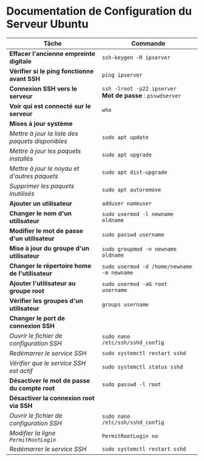 # Documentation de Configuration du Serveur Ubuntu

| **Tâche**                                         | **Commande** |
|---------------------------------------------------|--------------|
| **Effacer l'ancienne empreinte digitale**         | `ssh-keygen -R ipserver` |
| **Vérifier si le ping fonctionne avant SSH**      | `ping ipserver` |
| **Connexion SSH vers le serveur**                 | `ssh -lroot -p22 ipserver` <br> **Mot de passe** : `psswdserver` |
| **Voir qui est connecté sur le serveur**          | `who` |
| **Mises à jour système**                          | |
| *Mettre à jour la liste des paquets disponibles*  | `sudo apt update` |
| *Mettre à jour les paquets installés*             | `sudo apt upgrade` |
| *Mettre à jour le noyau et d'autres paquets*      | `sudo apt dist-upgrade` |
| *Supprimer les paquets inutilisés*                | `sudo apt autoremove` |
| **Ajouter un utilisateur**                        | `adduser nameuser` |
| **Changer le nom d'un utilisateur**               | `sudo usermod -l newname oldname` |
| **Modifier le mot de passe d'un utilisateur**     | `sudo passwd username` |
| **Mise à jour du groupe d'un utilisateur**        | `sudo groupmod -n newname oldname` |
| **Changer le répertoire home de l'utilisateur**   | `sudo usermod -d /home/newname -m newname` |
| **Ajouter l'utilisateur au groupe root**          | `sudo usermod -aG root username` |
| **Vérifier les groupes d'un utilisateur**         | `groups username` |
| **Changer le port de connexion SSH**              | |
| *Ouvrir le fichier de configuration SSH*          | `sudo nano /etc/ssh/sshd_config` |
| *Redémarrer le service SSH*                       | `sudo systemctl restart sshd` |
| *Vérifier que le service SSH est actif*           | `sudo systemctl status sshd` |
| **Désactiver le mot de passe du compte root**     | `sudo passwd -l root` |
| **Désactiver la connexion root via SSH**          | |
| *Ouvrir le fichier de configuration SSH*          | `sudo nano /etc/ssh/sshd_config` |
| *Modifier la ligne `PermitRootLogin`*             | `PermitRootLogin no` |
| *Redémarrer le service SSH*                       | `sudo systemctl restart sshd` |
